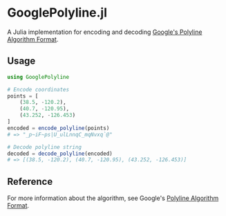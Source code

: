 # GooglePolyline.jl

A Julia implementation for encoding and decoding [Google's Polyline Algorithm Format](https://developers.google.com/maps/documentation/utilities/polylinealgorithm).

## Usage

```julia
using GooglePolyline

# Encode coordinates
points = [
    (38.5, -120.2),
    (40.7, -120.95),
    (43.252, -126.453)
]
encoded = encode_polyline(points)
# => "_p~iF~ps|U_ulLnnqC_mqNvxq`@"

# Decode polyline string
decoded = decode_polyline(encoded)
# => [(38.5, -120.2), (40.7, -120.95), (43.252, -126.453)]
```

## Reference

For more information about the algorithm, see Google's [Polyline Algorithm Format](https://developers.google.com/maps/documentation/utilities/polylinealgorithm).

